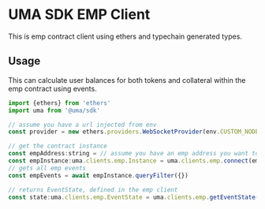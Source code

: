 # UMA SDK EMP Client

This is emp contract client using ethers and typechain generated types.

## Usage

This can calculate user balances for both tokens and collateral within the emp contract using events.

```js
import {ethers} from 'ethers'
import uma from '@uma/sdk'

// assume you have a url injected from env
const provider = new ethers.providers.WebSocketProvider(env.CUSTOM_NODE_URL)

// get the contract instance
const empAddress:string = // assume you have an emp address you want to connect to
const empInstance:uma.clients.emp.Instance = uma.clients.emp.connect(empAddress,provider)
// gets all emp events
const empEvents = await empInstance.queryFilter({})

// returns EventState, defined in the emp client
const state:uma.clients.emp.EventState = uma.clients.emp.getEventState(empEvents)

```

